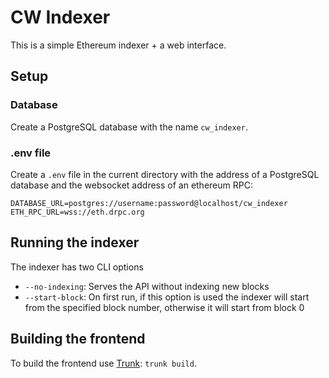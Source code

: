 # CW Indexer

This is a simple Ethereum indexer + a web interface.

## Setup

### Database
Create a PostgreSQL database with the name `cw_indexer`.

### .env file
Create a `.env` file in the current directory with the address of a PostgreSQL database and the websocket address of an ethereum RPC:
```
DATABASE_URL=postgres://username:password@localhost/cw_indexer
ETH_RPC_URL=wss://eth.drpc.org
```

## Running the indexer
The indexer has two CLI options
- `--no-indexing`: Serves the API without indexing new blocks
- `--start-block`: On first run, if this option is used the indexer will start from the specified block number, otherwise it will start from block 0

## Building the frontend
To build the frontend use [Trunk](https://trunkrs.dev): `trunk build`.

